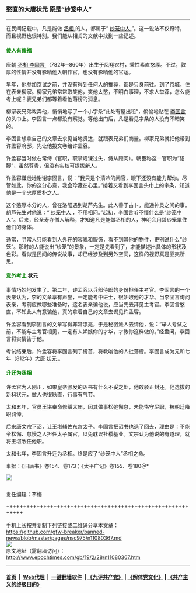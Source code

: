 ### 憨直的大唐状元 原是“纱笼中人”
------------------------

<p>
 在民间记载中，凡是能做
 <a href="http://www.epochtimes.com/gb/tag/%E4%B8%9E%E7%9B%B8.html">
  丞相
 </a>
 的人，都属于“
 <a href="http://www.epochtimes.com/gb/tag/%E7%BA%B1%E7%AC%BC%E4%B8%AD%E4%BA%BA.html">
  纱笼中人
 </a>
 ”。这一说法不仅奇特，而且视野也很特别。我们能从相关的文献中找到一些记述。
</p>
<h4>
 <span style="color: #008000;">
  傻人有傻福
 </span>
</h4>
<p>
 唐朝
 <a href="http://www.epochtimes.com/gb/tag/%E4%B8%9E%E7%9B%B8.html">
  丞相
 </a>
 <a href="http://www.epochtimes.com/gb/tag/%E6%9D%8E%E5%9B%BA%E8%A8%80.html">
  李固言
 </a>
 （782年─860年）出生于凤翔农村，秉性素直憨厚。不过，敦厚的性情并没有影响他入朝作官，也没有影响他的官运。
</p>
<p>
 早年，他参加京试之前，并没有得到任何人的推荐，都是只身前往。到了京城，住在表亲柳家。柳家兄弟常常取笑他，笑他太憨，不明白事理，不求人举荐，怎么能考上呢？表兄弟们都等着看他落榜的消息。
</p>
<p>
 柳家表兄弟戏弄他，悄悄地写了一个小字条“此处有屋出租”，偷偷地贴在
 <a href="http://www.epochtimes.com/gb/tag/%E6%9D%8E%E5%9B%BA%E8%A8%80.html">
  李固言
 </a>
 的头巾上。李固言一点都没有察觉。等他出门后，凡是看见字条的人没有不暗笑的。
</p>
<p>
 李固言想拿自己的文章去求见当地贤达，就跟表兄弟们商量。柳家兄弟就把他带到许孟容府邸，先让他投文卷给许孟容。
</p>
<p>
 许孟容当时做右常侍（官职，职掌规谏过失，侍从顾问）。朝臣称这一官职为“貂脚”，虽然尊贵，但没有实权可提拔新人。
</p>
<p>
 许孟容谦逊地谢谢李固言，说：“我只是个清冷的闲官，眼下还没有能力帮你。尽管如此，你的这分心意，我会珍藏在心里。”接着又看到李固言头巾上的字条，知道他是一个忠厚质朴之人。
</p>
<p>
 这个憨厚本分的人，曾在洛阳遇到胡芦先生。此人善于占卜，能通神灵之间的事。胡芦先生对他说：“
 <a href="http://www.epochtimes.com/gb/tag/%E7%BA%B1%E7%AC%BC%E4%B8%AD%E4%BA%BA.html">
  纱笼中人
 </a>
 ，不用相问。”起初，李固言听不懂什么是“纱笼中人”。后来，经圣寿寺僧人解释，才知道凡是能做丞相的人，神明会用碧纱笼罩住他们的身体。
</p>
<p>
 通常，寻常人只能看到人外在的容貌和服饰，看不到其他的物件，更别说什么“纱笼”。那时的人能说出“纱笼”的景象，一定是先看到了，才能描述出具体的形状及色彩。看似是民间的传说故事，却已经涉及到另外空间，这样的视野真是匪夷所思。
</p>
<h4>
 <span style="color: #008000;">
  意外考上
  <a href="http://www.epochtimes.com/gb/tag/%E7%8A%B6%E5%85%83.html">
   状元
  </a>
 </span>
</h4>
<p>
 事情巧妙地发生了。第二年，许孟容以兵部侍郎的身份担任主考官。李固言的一个表亲认为，李的文章享有声誉，一定能考中进士，很妒嫉他的才华。当李固言询问表亲，考前应做哪些准备时，这名表亲骗他说，应当先去拜见主考官。李固言憨直，不知此人有意骗他，真的拿着自己的文章去谒见许孟容。
</p>
<p>
 许孟容看到李固言的文章写得非常漂亮，于是秘密派人去请他，说：“举人考试之前，不能与主考官相见，一定有人妒嫉你的才华，才教你这样做的。”经盘问，李固言将实情告于他。
</p>
<p>
 考试结束后，许孟容将李固言列于榜首，将教唆他的人批落榜。李固言成为元和七年（812年）大唐
 <a href="http://www.epochtimes.com/gb/tag/%E7%8A%B6%E5%85%83.html">
  状元
 </a>
 。
</p>
<h4>
 <span style="color: #008000;">
  升迁为丞相
 </span>
</h4>
<p>
 许孟容为人刚正，如果皇帝颁发的诏书有什么不妥之处，他敢驳正封还。他选拔的新科状元，做人也很耿直，行事有气节。
</p>
<p>
 太和五年，官员王堪奉命修缮太庙，因其做事松弛懈怠，未能恪守尽职，被朝廷降职罚俸。
</p>
<p>
 后来唐文宗下诏，让王堪辅佐东宫太子。李固言把诏书也退了回去，理由是：‭不能令松懈、怠慢之人担任太子属官，以免耽误社稷基业。文宗认为他说的有道理，就将王堪改任他职。
</p>
<p>
 太和七年，李固言升迁为丞相。终是应了“纱笼中人”丞相之命。
</p>
<p>
 事据：《旧唐书》卷154、卷173；《太平广记》卷155、卷180＠*
 <br/>
 <div class="inline_share">
  <a href="https://www.facebook.com/sharer/sharer.php?u=http%3A%2F%2Fwww.epochtimes.com%2Fgb%2F19%2F2%2F28%2Fn11080367.htm" style="margin-bottom:10px;display:inline-block;" target="_blank">
   <img src="https://www.epochtimes.com/assets/themes/djy/images/fb_share/plant.png"/>
  </a>
 </div>
 <br/>
 责任编辑：李梅
</p>

+++++++++++++++++++++++++++++++++++++++++++++++++++++++++++<br/><br/>
手机上长按并复制下列链接或二维码分享本文章：<br/>
https://github.com/gfw-breaker/banned-news/blob/master/pages/nsc975/n11080367.md <br/>
<a href='https://github.com/gfw-breaker/banned-news/blob/master/pages/nsc975/n11080367.md'><img src='https://github.com/gfw-breaker/banned-news/blob/master/pages/nsc975/n11080367.md.png'/></a> <br/>
原文地址（需翻墙访问）：http://www.epochtimes.com/gb/19/2/28/n11080367.htm


------------------------
#### [首页](https://github.com/gfw-breaker/banned-news/blob/master/README.md) &nbsp;|&nbsp; [Web代理](https://github.com/labour-camp/helloworld) &nbsp;|&nbsp; [一键翻墙软件](https://github.com/gfw-breaker/nogfw/blob/master/README.md) &nbsp;| [《九评共产党》](https://github.com/gfw-breaker/9ping.md/blob/master/README.md#九评之一评共产党是什么) | [《解体党文化》](https://github.com/gfw-breaker/jtdwh.md/blob/master/README.md) | [《共产主义的终极目的》](https://github.com/gfw-breaker/gczydzjmd.md/blob/master/README.md)

